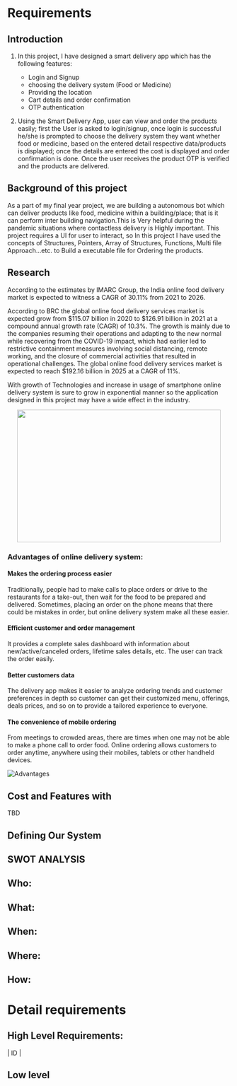# Requirements
## Introduction
 1. In this project, I have designed a smart delivery app which has the following features:
 
      * Login and Signup
      * choosing the delivery system (Food or Medicine)
      * Providing the location
      * Cart details and order confirmation
      * OTP authentication
    
2. Using the Smart Delivery App, user can view and order the products easily; first the User is asked to login/signup, once login is successful he/she is prompted to choose the delivery system they want whether food or medicine, based on the entered detail respective data/products is displayed; once the details are entered the cost is displayed and order confirmation is done. 
Once the user receives the product OTP is verified and the products are delivered.

## Background of this project

As a part of my final year project, we are building a autonomous bot which can deliver products like food, medicine within a building/place; that is it can perform inter building navigation.This is Very helpful during the pandemic situations where contactless delivery is Highly important. This project requires a UI for user to interact, so In this project I have used the concepts of Structures, Pointers, Array of Structures, Functions, Multi file Approach…etc. to Build a executable file for Ordering the products.


## Research

According to the estimates by IMARC Group, the India online food delivery market is expected to witness a CAGR of 30.11% from 2021 to 2026.

According to BRC the global online food delivery services market is expected grow from $115.07 billion in 2020 to $126.91 billion in 2021 at a compound annual growth rate (CAGR) of 10.3%. The growth is mainly due to the companies resuming their operations and adapting to the new normal while recovering from the COVID-19 impact, which had earlier led to restrictive containment measures involving social distancing, remote working, and the closure of commercial activities that resulted in operational challenges. The global online food delivery services market is expected to reach $192.16 billion in 2025 at a CAGR of 11%.

With growth of Technologies and increase in usage of smartphone online delivery system is sure to grow in exponential manner so the application designed in this project may have a wide effect in the industry.

<p align="center">
  <img width="460" height="300" src="https://www.grandviewresearch.com/static/img/research/asia-pacific-online-food-delivery-services-market.png">
</p>

### Advantages of online delivery system:

#### Makes the ordering process easier
Traditionally, people had to make calls to place orders or drive to the restaurants for a take-out, then wait for the food to be prepared and delivered. Sometimes, placing an order on the phone means that there could be mistakes in order, but online delivery system make all these easier.

#### Efficient customer and order management
It provides a complete sales dashboard with information about new/active/canceled orders, lifetime sales details, etc. The user can track the order easily.

#### Better customers data
The delivery app makes it easier to analyze ordering trends and customer preferences in depth so customer can get their customized menu, offerings, deals prices, and so on to provide a tailored experience to everyone.

#### The convenience of mobile ordering
From meetings to crowded areas, there are times when one may not be able to make a phone call to order food. Online ordering allows customers to order anytime, anywhere using their mobiles, tablets or other handheld devices.

![Advantages](https://github.com/JeevakRaj/Smart-Delivery-App_MiniProject-C/blob/main/MiniProject_C/1_Requirements/ADVANTAGES%20OF%20SMART%20DELIVERY%20APP.png)
## Cost and Features with 

TBD

## Defining Our System

## SWOT ANALYSIS

## Who:


## What:


## When:


## Where:


## How:


# Detail requirements
## High Level Requirements: 
| ID | 


##  Low level 



